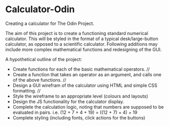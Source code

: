 # Calculator-Odin
Creating a calculator for The Odin Project. 


The aim of this project is to create a functioning standard numerical calculator. This will be styled in the format of a typical desk/large-button calculator, as opposed to a scientific calculator. Following additions may include more complex mathematical functions and redesigning of the GUI. 

A hypothetical outline of the project: 
- Create functions for each of the basic mathematical operators. //
- Create a function that takes an operator as an argument, and calls one of the above functions. //
- Design a GUI wirefram of the calculator using HTML and simple CSS formatting. // 
- Style the wireframe to an appropriate level (colours and layouts)
- Design the JS functionality for the calculator display. 
- Complete the calculation logic, noting that numbers are supposed to be evaluated in pairs. i.e. (12 + 7  + 4 + 19) = ((12 + 7) + 4) + 19
- Complete styling (including fonts, click actions for the buttons)
